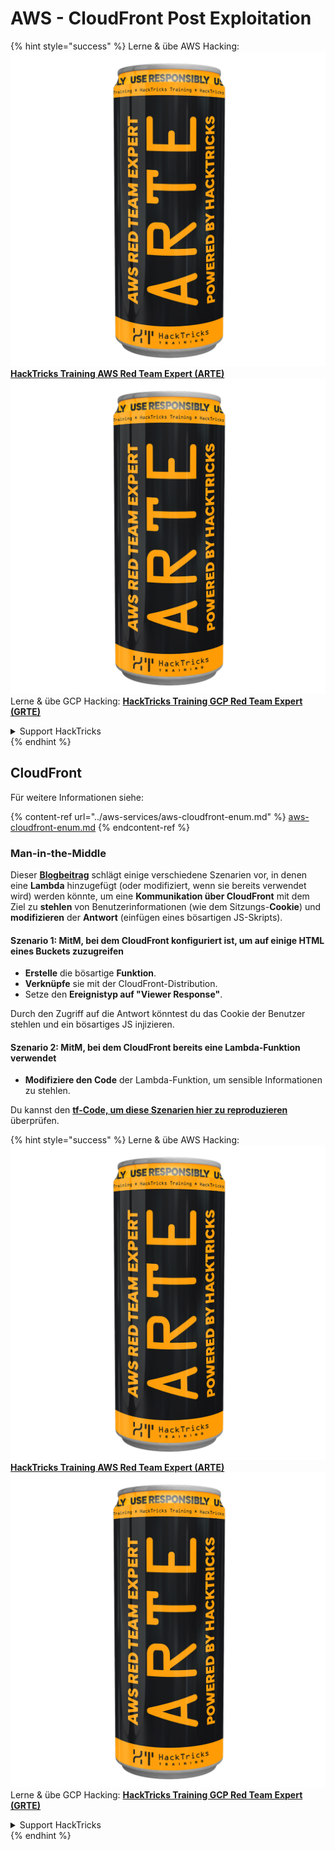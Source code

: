 # AWS - CloudFront Post Exploitation

{% hint style="success" %}
Lerne & übe AWS Hacking:<img src="../../../.gitbook/assets/image (1) (1) (1).png" alt="" data-size="line">[**HackTricks Training AWS Red Team Expert (ARTE)**](https://training.hacktricks.xyz/courses/arte)<img src="../../../.gitbook/assets/image (1) (1) (1).png" alt="" data-size="line">\
Lerne & übe GCP Hacking: <img src="../../../.gitbook/assets/image (2).png" alt="" data-size="line">[**HackTricks Training GCP Red Team Expert (GRTE)**<img src="../../../.gitbook/assets/image (2).png" alt="" data-size="line">](https://training.hacktricks.xyz/courses/grte)

<details>

<summary>Support HackTricks</summary>

* Überprüfe die [**Abonnementpläne**](https://github.com/sponsors/carlospolop)!
* **Tritt der** 💬 [**Discord-Gruppe**](https://discord.gg/hRep4RUj7f) oder der [**Telegram-Gruppe**](https://t.me/peass) bei oder **folge** uns auf **Twitter** 🐦 [**@hacktricks\_live**](https://twitter.com/hacktricks_live)**.**
* **Teile Hacking-Tricks, indem du PRs zu den** [**HackTricks**](https://github.com/carlospolop/hacktricks) und [**HackTricks Cloud**](https://github.com/carlospolop/hacktricks-cloud) GitHub-Repos einreichst.

</details>
{% endhint %}

## CloudFront

Für weitere Informationen siehe:

{% content-ref url="../aws-services/aws-cloudfront-enum.md" %}
[aws-cloudfront-enum.md](../aws-services/aws-cloudfront-enum.md)
{% endcontent-ref %}

### Man-in-the-Middle

Dieser [**Blogbeitrag**](https://medium.com/@adan.alvarez/how-attackers-can-misuse-aws-cloudfront-access-to-make-it-rain-cookies-acf9ce87541c) schlägt einige verschiedene Szenarien vor, in denen eine **Lambda** hinzugefügt (oder modifiziert, wenn sie bereits verwendet wird) werden könnte, um eine **Kommunikation über CloudFront** mit dem Ziel zu **stehlen** von Benutzerinformationen (wie dem Sitzungs-**Cookie**) und **modifizieren** der **Antwort** (einfügen eines bösartigen JS-Skripts).

#### Szenario 1: MitM, bei dem CloudFront konfiguriert ist, um auf einige HTML eines Buckets zuzugreifen

* **Erstelle** die bösartige **Funktion**.
* **Verknüpfe** sie mit der CloudFront-Distribution.
* Setze den **Ereignistyp auf "Viewer Response"**.

Durch den Zugriff auf die Antwort könntest du das Cookie der Benutzer stehlen und ein bösartiges JS injizieren.

#### Szenario 2: MitM, bei dem CloudFront bereits eine Lambda-Funktion verwendet

* **Modifiziere den Code** der Lambda-Funktion, um sensible Informationen zu stehlen.

Du kannst den [**tf-Code, um diese Szenarien hier zu reproduzieren**](https://github.com/adanalvarez/AWS-Attack-Scenarios/tree/main) überprüfen.

{% hint style="success" %}
Lerne & übe AWS Hacking:<img src="../../../.gitbook/assets/image (1) (1) (1).png" alt="" data-size="line">[**HackTricks Training AWS Red Team Expert (ARTE)**](https://training.hacktricks.xyz/courses/arte)<img src="../../../.gitbook/assets/image (1) (1) (1).png" alt="" data-size="line">\
Lerne & übe GCP Hacking: <img src="../../../.gitbook/assets/image (2).png" alt="" data-size="line">[**HackTricks Training GCP Red Team Expert (GRTE)**<img src="../../../.gitbook/assets/image (2).png" alt="" data-size="line">](https://training.hacktricks.xyz/courses/grte)

<details>

<summary>Support HackTricks</summary>

* Überprüfe die [**Abonnementpläne**](https://github.com/sponsors/carlospolop)!
* **Tritt der** 💬 [**Discord-Gruppe**](https://discord.gg/hRep4RUj7f) oder der [**Telegram-Gruppe**](https://t.me/peass) bei oder **folge** uns auf **Twitter** 🐦 [**@hacktricks\_live**](https://twitter.com/hacktricks_live)**.**
* **Teile Hacking-Tricks, indem du PRs zu den** [**HackTricks**](https://github.com/carlospolop/hacktricks) und [**HackTricks Cloud**](https://github.com/carlospolop/hacktricks-cloud) GitHub-Repos einreichst.

</details>
{% endhint %}
